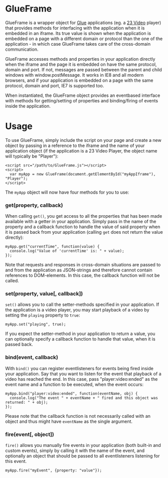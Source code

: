 # GlueFrame

GlueFrame is a wrapper object for <a href="http://github.com/23/glue">Glue</a> applications (eg. a <a href="http://23video.com">23 Video</a> player) that provides methods for interfacing with the application when it is embedded in an iframe. Its true value is shown when the application is embedded on a page with a different domain or protocol than the one of the application - in which case GlueFrame takes care of the cross-domain communication.

GlueFrame accesses methods and properties in your application directly when the iframe and the page it is embedded on have the same protocol, domain and port. If not, messages are passed between the parent and child windows with window.postMessage. It works in IE8 and all modern browsers, and if your application is embedded on a page with the same protocol, domain and port, IE7 is supported too.

When instantiated, the GlueFrame object provides an eventbased interface with methods for getting/setting of properties and binding/firing of events inside the application.

# Usage

To use GlueFrame, simply include the script on your page and create a new object by passing in a reference to the iframe and the name of your application object (if the application is a 23 Video Player, the object name will typically be "Player"):

    <script src="/path/to/GlueFrame.js"></script>
    <script>
      var myApp = new GlueFrame(document.getElementById("myAppIframe"), "Player");
    </script>

The `myApp` object will now have four methods for you to use:

### get(property, callback)

When calling `get()`, you get access to all the properties that has been made available with a getter in your application. Simply pass in the name of the property and a callback function to handle the value of said property when it is passed back from your application (calling `get` does not return the value directly):

	myApp.get("currentTime", function(value) {
	  console.log("Value of 'currentTime' is: " + value);
	});

Note that requests and responses in cross-domain situations are passed to and from the application as JSON-strings and therefore cannot contain references to DOM-elements. In this case, the callback function will not be called.

### set(property, value[, callback])

`set()` allows you to call the setter-methods specified in your application. If the application is a video player, you may start playback of a video by setting the `playing` property to `true`:

    myApp.set("playing", true);

If you expect the setter-method in your application to return a value, you can optionally specify a callback function to handle that value, when it is passed back.

### bind(event, callback)

With `bind()` you can register eventlisteners for events being fired inside your application. Say that you want to listen for the event that playback of a video has reached the end. In this case, pass "player:video:ended" as the event name and a function to be executed, when the event occurs:

    myApp.bind("player:video:ended", function(eventName, obj) {
      console.log("The event " + eventName + " fired and this object was returned: " + obj);
    });

Please note that the callback function is not necessarily called with an object and thus might have `eventName` as the single argument.

### fire(event[, object])

`fire()` allows you manually fire events in your application (both built-in and custom events), simply by calling it with the name of the event, and optionally an object that should be passed to all eventlisteners listening for this event.

	myApp.fire("myEvent", {property: "value"});